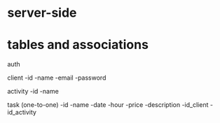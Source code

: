 # server-side

# tables and associations

auth

client
-id
-name
-email
-password

activity
-id
-name

task (one-to-one)
-id
-name
-date
-hour
-price
-description
-id_client
-id_activity